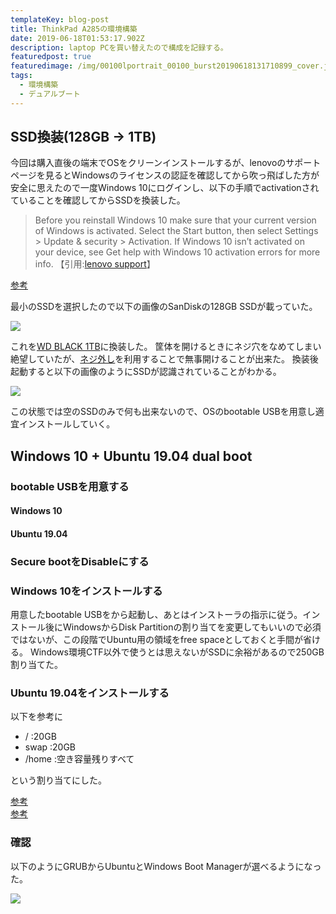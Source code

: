 ```yaml
---
templateKey: blog-post
title: ThinkPad A285の環境構築
date: 2019-06-18T01:53:17.902Z
description: laptop PCを買い替えたので構成を記録する。
featuredpost: true
featuredimage: /img/00100lportrait_00100_burst20190618131710899_cover.jpg
tags:
  - 環境構築
  - デュアルブート
---
```

## SSD換装(128GB -> 1TB)

今回は購入直後の端末でOSをクリーンインストールするが、lenovoのサポートページを見るとWindowsのライセンスの認証を確認してから吹っ飛ばした方が安全に思えたので一度Windows 10にログインし、以下の手順でactivationされていることを確認してからSSDを換装した。

> Before you reinstall Windows 10 make sure that your current version of Windows is activated. Select the Start button, then select Settings > Update & security > Activation. If Windows 10 isn’t activated on your device, see Get help with Windows 10 activation errors for more info. 【引用:[lenovo support](https://support.lenovo.com/jp/en/solutions/ht501288)】

[参考](https://superuser.com/questions/1095980/is-the-windows-10-product-key-in-bios)

最小のSSDを選択したので以下の画像のSanDiskの128GB SSDが載っていた。

![](/img/00000img_00000_burst20190616174322515_cover.jpg)

これを[WD BLACK 1TB](https://www.biccamera.com/bc/item/5110430/)に換装した。
筐体を開けるときにネジ穴をなめてしまい絶望していたが、[ネジ外し](https://www.amazon.co.jp/gp/product/B002YMJJ4U/ref=ppx_yo_dt_b_asin_title_o03_s00?ie=UTF8&psc=1)を利用することで無事開けることが出来た。
換装後起動すると以下の画像のようにSSDが認識されていることがわかる。

![](/img/00100lportrait_00100_burst20190616175239633_cover.jpg)

この状態では空のSSDのみで何も出来ないので、OSのbootable USBを用意し適宜インストールしていく。

## Windows 10 + Ubuntu 19.04 dual boot

### bootable USBを用意する

#### Windows 10

#### Ubuntu 19.04

### Secure bootをDisableにする

### Windows 10をインストールする
用意したbootable USBをから起動し、あとはインストーラの指示に従う。インストール後にWindowsからDisk Partitionの割り当てを変更してもいいので必須ではないが、この段階でUbuntu用の領域をfree spaceとしておくと手間が省ける。
Windows環境CTF以外で使うとは思えないがSSDに余裕があるので250GB割り当てた。
### Ubuntu 19.04をインストールする
以下を参考に
- / :20GB
- swap :20GB
- /home :空き容量残りすべて

という割り当てにした。

[参考](https://www.youtube.com/watch?v=u5QyjHIYwTQ) \
[参考](https://help.ubuntu.com/community/DiskSpace)

### 確認

以下のようにGRUBからUbuntuとWindows Boot Managerが選べるようになった。

![](/img/00000img_00000_burst20190618132202040_cover.jpg)
